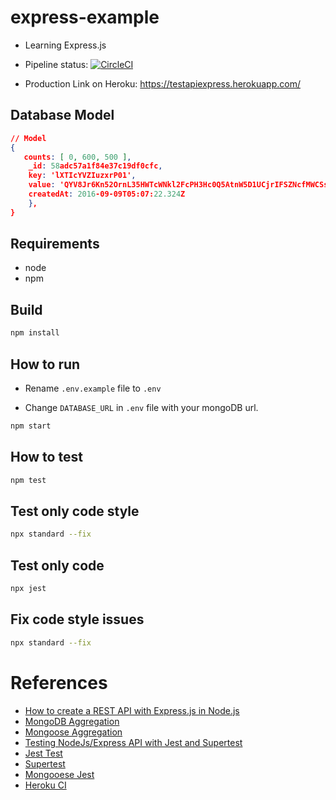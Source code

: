 # express-example

- Learning Express.js

- Pipeline status: [![CircleCI](https://circleci.com/gh/dogukankotan/express-example/tree/master.svg?style=svg)](https://circleci.com/gh/dogukankotan/express-example/tree/master)

- Production Link on Heroku: https://testapiexpress.herokuapp.com/
  

## Database Model

```json
// Model
{
   counts: [ 0, 600, 500 ],
    _id: 58adc57a1f84e37c19df0cfc,
    key: 'lXTIcYVZIuzxrP01',
    value: 'QYV8Jr6Kn52OrnL35HWTcWNkl2FcPH3Hc0Q5AtnW5D1UCjrIFSZNcfMWCSsIW7NqdukbL6oshFlBmhgb8wbvqN39qTKCckJ499LzaRYgY87Qszv00DdVJghXGvWYbFiaR5cRQqHsAnkX',
    createdAt: 2016-09-09T05:07:22.324Z
    },
}
```



## Requirements
- node
- npm

## Build

```sh
npm install
```

## How to run 

- Rename `.env.example` file to `.env`

- Change `DATABASE_URL` in `.env` file with your mongoDB url.

```sh
npm start
```

## How to test 

```sh
npm test
```

## Test only code style
```sh
npx standard --fix
```

## Test only code
```sh
npx jest
```

## Fix code style issues
```sh
npx standard --fix
```

# References

 - [How to create a REST API with Express.js in Node.js](https://www.robinwieruch.de/node-express-server-rest-api)
 - [MongoDB Aggregation](https://docs.mongodb.com/manual/reference/operator/aggregation/match)
 - [Mongoose Aggregation](https://mongoosejs.com/docs/api/aggregate.html#aggregate_Aggregate)
 - [Testing NodeJs/Express API with Jest and Supertest ](https://medium.com/@hiennguyen_1188/testing-api-endpoints-in-express-js-293f1dc9e0ba)
 - [Jest Test](https://jestjs.io/docs/en/tutorial-async)
 - [Supertest](https://github.com/visionmedia/supertest#readme)
 - [Mongooese Jest](https://mongoosejs.com/docs/jest.html)
 - [Heroku CI](https://devcenter.heroku.com/articles/pipelines)
